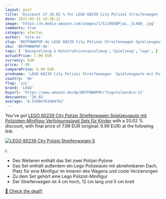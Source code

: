 ```yaml
---
layout: post
title: 'Discount of 20.02 % for LEGO 60239 City Polizei Streifenwagen  S'
date: 2021-03-31 19:38:11
image: 'https://m.media-amazon.com/images/I/51z0bGBPjaL._SL400_.jpg'
comments: true
category: ofertas
author: 'tole.es'
slug: 'B07FNW8PHF-de LEGO 60239 City Polizei Streifenwagen Spielzeugauto mit...'
sku: 'B07FNW8PHF-de'
tags: [ 'Bauspielzeug & Konstruktionsspielzeug','Spielzeug','lego', ]
actualPrice: 7.99 EUR
currency: EUR
price: 7.99
comparePrice: 9.99 EUR
prodname: 'LEGO 60239 City Polizei Streifenwagen  Spielzeugauto mit Polizisten-Minifigur  Verfolgungsjagd Sets für Kinder'
country: 'de'
flag: '🇩🇪'
brand: 'LEGO'
buyurl: 'https://www.amazon.de/dp/B07FNW8PHF/?tag=tolees0ca-21'
descuento: '20.02'
average: '8.55904761904762'
---
```


You've got [LEGO 60239 City Polizei Streifenwagen  Spielzeugauto mit Polizisten-Minifigur  Verfolgungsjagd Sets für Kinder](https://www.amazon.de/dp/B07FNW8PHF/?tag=tolees0ca-21) with a  20.02 % discount, with final price of 7.99 EUR (original: 9.99 EUR) at the following link:

[![LEGO 60239 City Polizei Streifenwagen  S](https://m.media-amazon.com/images/I/51z0bGBPjaL._SL400_.jpg)](https://www.amazon.de/dp/B07FNW8PHF/?tag=tolees0ca-21)

ℹ️:

- Des Weiteren enthält das Set zwei Polizei-Pylone
- Das Set enthält außerdem ein Lego Polizeiauto mit abnehmbaren Dach, Platz für eine Minifigur im Inneren des Wagens und coole Verzierungen
- Zu dem Set gehört eine Lego Polizist-Minifigur
- Der Streifenwagen ist 4 cm hoch, 12 cm lang und 5 cm breit

[🛒 Check the deal!!](https://www.amazon.de/dp/B07FNW8PHF/?tag=tolees0ca-21)
